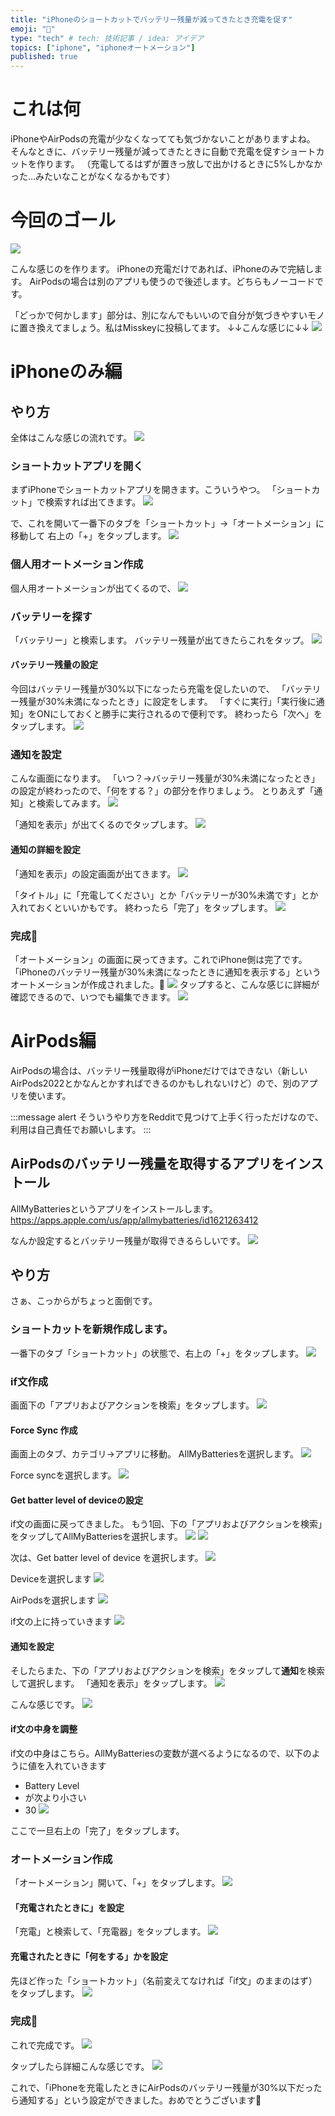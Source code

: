 ```yaml
---
title: "iPhoneのショートカットでバッテリー残量が減ってきたとき充電を促す"
emoji: "🎃"
type: "tech" # tech: 技術記事 / idea: アイデア
topics: ["iphone", "iphoneオートメーション"]
published: true
---
```


# これは何

iPhoneやAirPodsの充電が少なくなってても気づかないことがありますよね。
そんなときに、バッテリー残量が減ってきたときに自動で充電を促すショートカットを作ります。
（充電してるはずが置きっ放しで出かけるときに5%しかなかった…みたいなことがなくなるかもです）

# 今回のゴール

![](https://storage.googleapis.com/zenn-user-upload/f5487f84aba8-20240406.png)

こんな感じのを作ります。
iPhoneの充電だけであれば、iPhoneのみで完結します。
AirPodsの場合は別のアプリも使うので後述します。どちらもノーコードです。

「どっかで何かします」部分は、別になんでもいいので自分が気づきやすいモノに置き換えてましょう。私はMisskeyに投稿してます。
↓↓こんな感じに↓↓
![](https://storage.googleapis.com/zenn-user-upload/5afadf5ffcbe-20240406.png)

# iPhoneのみ編

## やり方

全体はこんな感じの流れです。
![](https://storage.googleapis.com/zenn-user-upload/18b64f0524b5-20240407.png)

### ショートカットアプリを開く

まずiPhoneでショートカットアプリを開きます。こういうやつ。
「ショートカット」で検索すれば出てきます。
![](https://storage.googleapis.com/zenn-user-upload/f5bbd96ce034-20240406.png)

で、これを開いて一番下のタブを「ショートカット」→「オートメーション」に移動して
右上の「+」をタップします。
![](https://storage.googleapis.com/zenn-user-upload/d8e0d6489a48-20240406.jpg)

### 個人用オートメーション作成

個人用オートメーションが出てくるので、
![](https://storage.googleapis.com/zenn-user-upload/b802c3c00a3e-20240406.jpg)

### バッテリーを探す

「バッテリー」と検索します。
バッテリー残量が出てきたらこれをタップ。
![](https://storage.googleapis.com/zenn-user-upload/0d09b48f5891-20240406.jpg)

#### バッテリー残量の設定

今回はバッテリー残量が30%以下になったら充電を促したいので、
「バッテリー残量が30%未満になったとき」に設定をします。
「すぐに実行」「実行後に通知」をONにしておくと勝手に実行されるので便利です。
終わったら「次へ」をタップします。
![](https://storage.googleapis.com/zenn-user-upload/421bfecbee01-20240406.jpg)

### 通知を設定

こんな画面になります。
「いつ？→バッテリー残量が30%未満になったとき」の設定が終わったので、「何をする？」の部分を作りましょう。
とりあえず「通知」と検索してみます。
![](https://storage.googleapis.com/zenn-user-upload/959a817d5d2c-20240406.jpg)

「通知を表示」が出てくるのでタップします。
![](https://storage.googleapis.com/zenn-user-upload/8d4a05ad1c99-20240406.jpg)

#### 通知の詳細を設定

「通知を表示」の設定画面が出てきます。
![](https://storage.googleapis.com/zenn-user-upload/6aee79aa0aed-20240406.jpg)

「タイトル」に「充電してください」とか「バッテリーが30%未満です」とか入れておくといいかもです。
終わったら「完了」をタップします。
![](https://storage.googleapis.com/zenn-user-upload/8c5b28ccc1a9-20240406.jpg)

### 完成🎉

「オートメーション」の画面に戻ってきます。これでiPhone側は完了です。
「iPhoneのバッテリー残量が30%未満になったときに通知を表示する」というオートメーションが作成されました。🎉
![](https://storage.googleapis.com/zenn-user-upload/2111dede94c5-20240406.jpg)
タップすると、こんな感じに詳細が確認できるので、いつでも編集できます。
![](https://storage.googleapis.com/zenn-user-upload/a08020996045-20240406.jpg)

# AirPods編

AirPodsの場合は、バッテリー残量取得がiPhoneだけではできない（新しいAirPods2022とかなんとかすればできるのかもしれないけど）ので、別のアプリを使います。

:::message alert
そういうやり方をRedditで見つけて上手く行っただけなので、利用は自己責任でお願いします。
:::

## AirPodsのバッテリー残量を取得するアプリをインストール

AllMyBatteriesというアプリをインストールします。
https://apps.apple.com/us/app/allmybatteries/id1621263412

なんか設定するとバッテリー残量が取得できるらしいです。
![](https://storage.googleapis.com/zenn-user-upload/3fb6325f8adb-20240406.jpg)

## やり方

さぁ、こっからがちょっと面倒です。

### ショートカットを新規作成します。

一番下のタブ「ショートカット」の状態で、右上の「+」をタップします。
![](https://storage.googleapis.com/zenn-user-upload/663768bf78bb-20240406.jpg)

### if文作成

画面下の「アプリおよびアクションを検索」をタップします。
![](https://storage.googleapis.com/zenn-user-upload/865e4f9baa6f-20240406.jpg)

#### Force Sync 作成

画面上のタブ、カテゴリ→アプリに移動。
AllMyBatteriesを選択します。
![](https://storage.googleapis.com/zenn-user-upload/2f6eec69f657-20240406.jpg)

Force syncを選択します。
![](https://storage.googleapis.com/zenn-user-upload/63e8d1dae244-20240406.jpg)

#### Get batter level of deviceの設定

if文の画面に戻ってきました。
もう1回、下の「アプリおよびアクションを検索」をタップしてAllMyBatteriesを選択します。
![](https://storage.googleapis.com/zenn-user-upload/400ff6609574-20240406.jpg)
![](https://storage.googleapis.com/zenn-user-upload/2f6eec69f657-20240406.jpg)

次は、Get batter level of device を選択します。
![](https://storage.googleapis.com/zenn-user-upload/de2d6a5bba91-20240406.jpg)

Deviceを選択します
![](https://storage.googleapis.com/zenn-user-upload/ffedeee8d34d-20240406.jpg)

AirPodsを選択します
![](https://storage.googleapis.com/zenn-user-upload/8093d0bf05a6-20240406.jpg)

if文の上に持っていきます
![](https://storage.googleapis.com/zenn-user-upload/5ea480993a0d-20240406.jpg)

#### 通知を設定

そしたらまた、下の「アプリおよびアクションを検索」をタップして**通知**を検索して選択します。
「通知を表示」をタップします。
![](https://storage.googleapis.com/zenn-user-upload/9a09c51152b3-20240406.jpg)

こんな感じです。
![](https://storage.googleapis.com/zenn-user-upload/18070690bf7c-20240406.jpg)

#### if文の中身を調整

if文の中身はこちら。AllMyBatteriesの変数が選べるようになるので、以下のように値を入れていきます

- Battery Level
- が次より小さい
- 30
  ![](https://storage.googleapis.com/zenn-user-upload/73f011947728-20240406.jpg)

ここで一旦右上の「完了」をタップします。

### オートメーション作成

「オートメーション」開いて、「+」をタップします。
![](https://storage.googleapis.com/zenn-user-upload/d8e0d6489a48-20240406.jpg)

#### 「充電されたときに」を設定

「充電」と検索して、「充電器」をタップします。
![](https://storage.googleapis.com/zenn-user-upload/43029101ff7b-20240406.jpg)

#### 充電されたときに「何をする」かを設定

先ほど作った「ショートカット」（名前変えてなければ「if文」のままのはず）をタップします。
![](https://storage.googleapis.com/zenn-user-upload/d875082c5cd5-20240406.jpg)

### 完成🎉

これで完成です。
![](https://storage.googleapis.com/zenn-user-upload/78ff9bceeceb-20240406.jpg)

タップしたら詳細こんな感じです。
![](https://storage.googleapis.com/zenn-user-upload/9235158c13a6-20240406.jpg)

これで、「iPhoneを充電したときにAirPodsのバッテリー残量が30%以下だったら通知する」という設定ができました。おめでとうございます🎉
